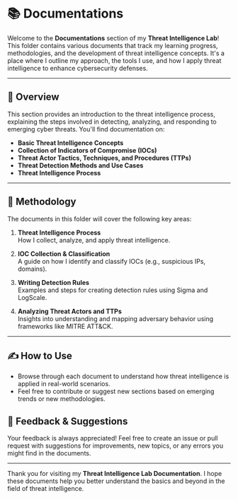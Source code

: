 # 📚 Documentations

Welcome to the **Documentations** section of my **Threat Intelligence Lab**! This folder contains various documents that track my learning progress, methodologies, and the development of threat intelligence concepts. It's a place where I outline my approach, the tools I use, and how I apply threat intelligence to enhance cybersecurity defenses.

---

## 📝 Overview

This section provides an introduction to the threat intelligence process, explaining the steps involved in detecting, analyzing, and responding to emerging cyber threats. You'll find documentation on:

- **Basic Threat Intelligence Concepts**  
- **Collection of Indicators of Compromise (IOCs)**  
- **Threat Actor Tactics, Techniques, and Procedures (TTPs)**  
- **Threat Detection Methods and Use Cases**
- **Threat Intelligence Process**

---

## 📌 Methodology

The documents in this folder will cover the following key areas:

1. **Threat Intelligence Process**  
   How I collect, analyze, and apply threat intelligence.

2. **IOC Collection & Classification**  
   A guide on how I identify and classify IOCs (e.g., suspicious IPs, domains).

3. **Writing Detection Rules**  
   Examples and steps for creating detection rules using Sigma and LogScale.

4. **Analyzing Threat Actors and TTPs**  
   Insights into understanding and mapping adversary behavior using frameworks like MITRE ATT&CK.


---

## ✍️ How to Use

- Browse through each document to understand how threat intelligence is applied in real-world scenarios.
- Feel free to contribute or suggest new sections based on emerging trends or new methodologies.


## 💬 Feedback & Suggestions

Your feedback is always appreciated! Feel free to create an issue or pull request with suggestions for improvements, new topics, or any errors you might find in the documents.

---

Thank you for visiting my **Threat Intelligence Lab Documentation**. I hope these documents help you better understand the basics and beyond in the field of threat intelligence.
